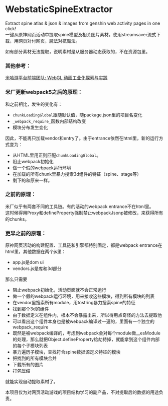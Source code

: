 # WebstaticSpineExtractor  
Extract spine atlas &amp; json &amp; images from genshin web activity pages in one click!  
一键从原神网页活动中提取spine模型及相关图片素材。使用streamsaver流式下载，用网页对付网页，魔法对抗魔法。

如有部分素材无法提取，说明素材是从服务器动态获取的，不在资源包里。

### 其他参考：

[米哈游平台前端团队: WebGL 动画工业化探索与实践](https://www.infoq.cn/article/mszq5ecr5t5qqfatmf3j)

### 米厂更新webpack5之后的原理：
和之前相比，发生的变化有：
 - `chunkLoadingGlobal`跟随默认值，随package.json里的项目名变化
 - `_webpack_require_`函数内部结构改变
 - 模块分布发生变化

因此，不能再只加载vendor和entry了。由于entrance依然在html里，新的运行方式变为：
 - 从HTML里用正则匹配`chunkLoadingGlobal`。
 - 阻止webpack初始化
 - 做一个假的webpack运行环境
 - 在加载的所有chunk里暴力搜索3d组件的特征（spine、stage等）
 - 剩下的和原来一样。

### 之前的原理：
米厂似乎有两套不同的工具链。有的活动的webpack entrance不在html里。  
这时候得用Proxy和defineProperty强制禁止webpackJsonp被修改，来获得所有的chunks。

### 更早之前的原理：
原神网页活动的构建配置、工具链和引擎都特别固定，都是webpack entrance在html里，其他数据在两个js里：  
 - app.js是dom ui  
 - vendors.js是库和3d部分

那么只需要
 - 阻止webpack初始化，活动页面就不会正常运行
 - 做一个假的webpack运行环境，用来接收这些模块，得到所有模块的列表
 - 在vendor里搜索所有module，用tostring暴力搜索spine的特征
 - 找到那个3d的组件
 - 由于数据定义在组件内，根本不会暴露出来，所以得用点奇怪的方法去提取他
 - 可以看出这个组件本身也是被webpack编译过一遍的，里面有一个独立的webpack_require
 - 既然是被webpack编译的，考虑到webpack会对每个module做__esModule的处理，那么就把Object.defineProperty给劫持掉，就能拿到这个组件内部的每个子模块列表
 - 暴力遍历子模块，查找符合spine数据源定义特征的模块
 - 把找到的所有模块合并
 - 下载所有的图片
 - 打包压缩  
 
 就能实现自动提取素材了。
 
 本项目仅为对网页活动游戏的项目结构学习的副产品，不对提取后的数据的用途负责。
